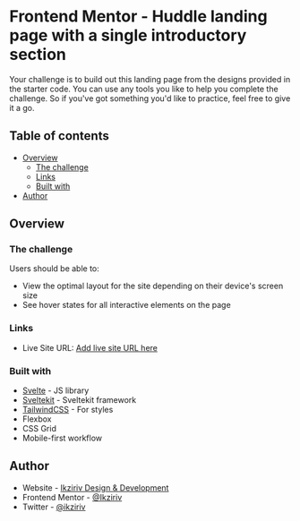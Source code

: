 # Frontend Mentor - Huddle landing page with a single introductory section

Your challenge is to build out this landing page from the designs provided in the starter code.
You can use any tools you like to help you complete the challenge. So if you've got something you'd like to practice, feel free to give it a go.

## Table of contents

- [Overview](#overview)
  - [The challenge](#the-challenge)
  - [Links](#links)
  - [Built with](#built-with)
- [Author](#author)

## Overview

### The challenge

Users should be able to:

- View the optimal layout for the site depending on their device's screen size
- See hover states for all interactive elements on the page

### Links

- Live Site URL: [Add live site URL here](https://huddle-landing-page-single-section-ch.netlify.app/)

### Built with

- [Svelte](https://svelte.dev/) - JS library
- [Sveltekit](https://kit.svelte.dev/) - Sveltekit framework
- [TailwindCSS](https://tailwindcss.com/) - For styles
- Flexbox
- CSS Grid
- Mobile-first workflow

## Author

- Website - [Ikziriv Design & Development](https://www.ikziriv.com)
- Frontend Mentor - [@Ikziriv](https://www.frontendmentor.io/profile/Ikziriv)
- Twitter - [@ikziriv](https://www.twitter.com/ikziriv)
